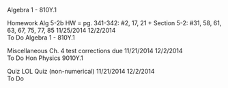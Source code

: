 Algebra 1 - 810Y.1	
 
Homework	Alg 5-2b HW = pg. 341-342: #2, 17, 21 + Section 5-2: #31, 58, 61, 63, 67, 75, 77, 85	11/25/2014	12/2/2014	
 To Do
Algebra 1 - 810Y.1	
 
Miscellaneous	Ch. 4 test corrections due	11/21/2014	12/2/2014	
 To Do
Hon Physics 9010Y.1	
 
Quiz	LOL Quiz (non-numerical)	11/21/2014	12/2/2014	
 To Do
